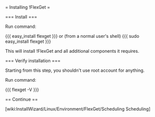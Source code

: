 = Installing !FlexGet =

=== Install ===

Run command:

{{{
easy_install flexget
}}}
or (from a normal user's shell)
{{{
sudo easy_install flexget
}}}

This will install !FlexGet and all additional components it requires.

=== Verify installation ===

Starting from this step, you shouldn't use root account for anything.

Run command:

{{{
flexget -V
}}}

== Continue ==

[wiki:InstallWizard/Linux/Environment/FlexGet/Scheduling Scheduling]